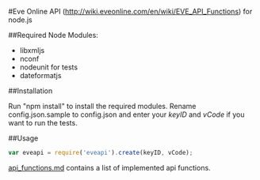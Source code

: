 #Eve Online API (http://wiki.eveonline.com/en/wiki/EVE_API_Functions) for node.js

##Required Node Modules:
- libxmljs
- nconf
- nodeunit for tests
- dateformatjs

##Installation

Run "npm install" to install the required modules.
Rename config.json.sample to config.json and enter your *keyID* and *vCode* if
you want to run the tests.

##Usage
```js
var eveapi = require('eveapi').create(keyID, vCode);
```
[api_functions.md](/RainerBlessing/eveapi.js/blob/master/api_functions.md) contains a list of implemented api functions.
